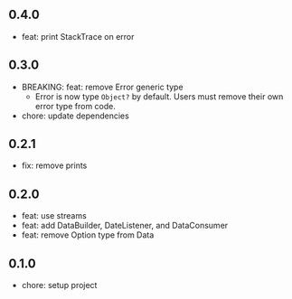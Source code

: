 ## 0.4.0

* feat: print StackTrace on error

## 0.3.0

* BREAKING: feat: remove Error generic type
    * Error is now type `Object?` by default. Users must remove their own error type from code.
* chore: update dependencies

## 0.2.1

* fix: remove prints

## 0.2.0

* feat: use streams
* feat: add DataBuilder, DateListener, and DataConsumer
* feat: remove Option type from Data

## 0.1.0

* chore: setup project
